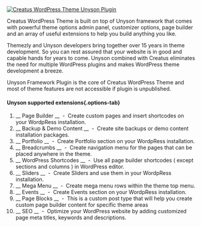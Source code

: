<div class="thz-doc-image max">
<a class="thz-lightbox mfp-iframe" href="https://www.youtube.com/watch?v=fVyJ3EG8hec" data-mfp-title="Creatus WordPress Theme Framework Overview" data-modal-size="large">
	<img src="../../docs-media/splash-creatus-framewrok-plugin.jpg" alt="Creatus WordPress Theme Unyson Plugin" />
</a>
</div>

Creatus WordPress Theme is built on top of Unyson framework that comes with powerful theme options admin panel, customizer options, page builder and an array of useful extensions to help you build anything you like. 

Themezly and Unyson developers bring together over 15 years in theme development. So you can rest assured that your website is in good and capable hands for years to come. Unyson combined with Creatus eliminates the need for multiple WordPress plugins and makes WordPress theme development a breeze. 

Unyson Framework Plugin is the core of Creatus WordPress Theme and most of theme features are not accessible if plugin is unpublished. 

#### Unyson supported extensions{.options-tab}
1. __ Page Builder __ &nbsp;-&nbsp; Create custom pages and insert shortcodes on your WordpRess installation. 
1. __ Backup & Demo Content __ &nbsp;-&nbsp; Create site backups or demo content installation packages.
1. __ Portfolio __ &nbsp;-&nbsp;  Create Portfolio section on your WordpRess installation. 
1. __ Breadcrumbs __ &nbsp;-&nbsp;  Create navigation menu for the pages that can be placed anywhere in the theme. 
1. __ WordPress Shortcodes __ &nbsp;-&nbsp;  Use all page builder shortcodes ( except sections and columns ) in WordPress editor. 
1. __ Sliders __ &nbsp;-&nbsp;  Create Sliders and use them in your WordpRess installation.
1. __ Mega Menu __ &nbsp;-&nbsp; Create mega menu rows within the theme top menu.
1. __ Events __ &nbsp;-&nbsp; Create Events section on your WordpRess installation.
1. __ Page Blocks __ &nbsp;-&nbsp;  This is a custom post type that will help you create custom page builder content for specific theme areas
1. __ SEO __ &nbsp;-&nbsp; Optimize your WordPress website by adding customized page meta titles, keywords and descriptions.